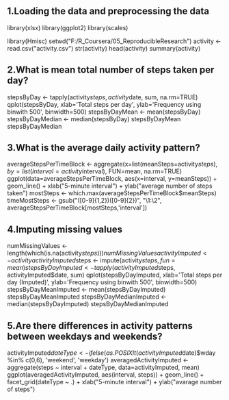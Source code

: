 ## 1.Loading the data and preprocessing the data

library(xlsx)
library(ggplot2)
library(scales)

library(Hmisc)
setwd("F:/R_Coursera/05_ReproducibleResearch")
activity <- read.csv("activity.csv")
str(activity)
head(activity)
summary(activity)

## 2.What is mean total number of steps taken per day?

stepsByDay <- tapply(activity$steps, activity$date, sum, na.rm=TRUE)
qplot(stepsByDay, xlab='Total steps per day', ylab='Frequency using binwith 500', binwidth=500)
stepsByDayMean <- mean(stepsByDay)
stepsByDayMedian <- median(stepsByDay)
stepsByDayMean
stepsByDayMedian

## 3.What is the average daily activity pattern?

averageStepsPerTimeBlock <- aggregate(x=list(meanSteps=activity$steps), by=list(interval=activity$interval), FUN=mean, na.rm=TRUE)
ggplot(data=averageStepsPerTimeBlock, aes(x=interval, y=meanSteps)) +
    geom_line() +
    xlab("5-minute interval") +
    ylab("average number of steps taken") 
mostSteps <- which.max(averageStepsPerTimeBlock$meanSteps)
timeMostSteps <-  gsub("([0-9]{1,2})([0-9]{2})", "\\1:\\2", averageStepsPerTimeBlock[mostSteps,'interval'])

## 4.Imputing missing values

numMissingValues <- length(which(is.na(activity$steps)))
numMissingValues
activityImputed <- activity
activityImputed$steps <- impute(activity$steps, fun=mean)
stepsByDayImputed <- tapply(activityImputed$steps, activityImputed$date, sum)
qplot(stepsByDayImputed, xlab='Total steps per day (Imputed)', ylab='Frequency using binwith 500', binwidth=500)
stepsByDayMeanImputed <- mean(stepsByDayImputed)
stepsByDayMeanImputed
stepsByDayMedianImputed <- median(stepsByDayImputed)
stepsByDayMedianImputed

## 5.Are there differences in activity patterns between weekdays and weekends?

activityImputed$dateType <-  ifelse(as.POSIXlt(activityImputed$date)$wday %in% c(0,6), 'weekend', 'weekday')
averagedActivityImputed <- aggregate(steps ~ interval + dateType, data=activityImputed, mean)
ggplot(averagedActivityImputed, aes(interval, steps)) + 
    geom_line() + 
    facet_grid(dateType ~ .) +
    xlab("5-minute interval") + 
    ylab("avarage number of steps")
